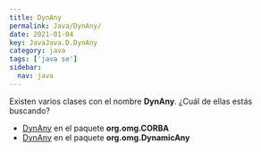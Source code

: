 ```yaml
---
title: DynAny
permalink: Java/DynAny/
date: 2021-01-04
key: JavaJava.D.DynAny
category: java
tags: ['java se']
sidebar: 
  nav: java
---
```


Existen varios clases con el nombre **DynAny**. ¿Cuál de ellas estás buscando?
<ul>
<li><a href="/Java/DynAny-org-omg-CORBA/">DynAny</a> en el paquete <strong>org.omg.CORBA</strong></li>
<li><a href="/Java/DynAny-org-omg-DynamicAny/">DynAny</a> en el paquete <strong>org.omg.DynamicAny</strong></li>
<ul>
